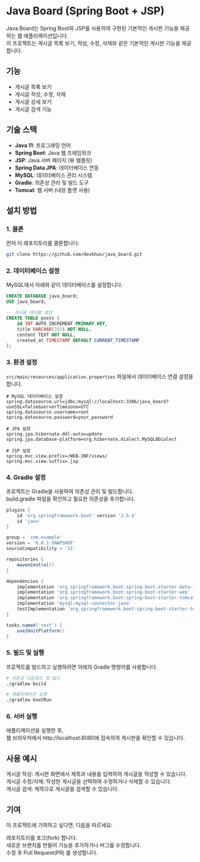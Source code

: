 # Java Board (Spring Boot + JSP)

Java Board는 Spring Boot와 JSP를 사용하여 구현된 기본적인 게시판 기능을 제공하는 웹 애플리케이션입니다.   
이 프로젝트는 게시글 목록 보기, 작성, 수정, 삭제와 같은 기본적인 게시판 기능을 제공합니다.

## 기능

- 게시글 목록 보기
- 게시글 작성, 수정, 삭제
- 게시글 상세 보기
- 게시글 검색 기능

## 기술 스택

- **Java 11**: 프로그래밍 언어
- **Spring Boot**: Java 웹 프레임워크
- **JSP**: Java 서버 페이지 (뷰 템플릿)
- **Spring Data JPA**: 데이터베이스 연동
- **MySQL**: 데이터베이스 관리 시스템
- **Gradle**: 의존성 관리 및 빌드 도구
- **Tomcat**: 웹 서버 (내장 톰캣 사용)

## 설치 방법

### 1. 클론

먼저 이 레포지토리를 클론합니다:

```bash
git clone https://github.com/devkhun/java_board.git
```

### 2. 데이터베이스 설정
MySQL에서 아래와 같이 데이터베이스를 설정합니다.
```sql
CREATE DATABASE java_board;
USE java_board;

-- 게시글 테이블 생성
CREATE TABLE posts (
    id INT AUTO_INCREMENT PRIMARY KEY,
    title VARCHAR(255) NOT NULL,
    content TEXT NOT NULL,
    created_at TIMESTAMP DEFAULT CURRENT_TIMESTAMP
);
```

### 3. 환경 설정
`src/main/resources/application.properties` 파일에서 데이터베이스 연결 설정을 합니다.
```properties
# MySQL 데이터베이스 설정
spring.datasource.url=jdbc:mysql://localhost:3306/java_board?useSSL=false&serverTimezone=UTC
spring.datasource.username=root
spring.datasource.password=your_password

# JPA 설정
spring.jpa.hibernate.ddl-auto=update
spring.jpa.database-platform=org.hibernate.dialect.MySQL8Dialect

# JSP 설정
spring.mvc.view.prefix=/WEB-INF/views/
spring.mvc.view.suffix=.jsp
```

### 4. Gradle 설정
프로젝트는 Gradle을 사용하여 의존성 관리 및 빌드합니다.    
build.gradle 파일을 확인하고 필요한 의존성을 추가합니다.
```groovy
plugins {
    id 'org.springframework.boot' version '2.5.4'
    id 'java'
}

group = 'com.example'
version = '0.0.1-SNAPSHOT'
sourceCompatibility = '11'

repositories {
    mavenCentral()
}

dependencies {
    implementation 'org.springframework.boot:spring-boot-starter-data-jpa'
    implementation 'org.springframework.boot:spring-boot-starter-web'
    implementation 'org.springframework.boot:spring-boot-starter-tomcat'
    implementation 'mysql:mysql-connector-java'
    testImplementation 'org.springframework.boot:spring-boot-starter-test'
}

tasks.named('test') {
    useJUnitPlatform()
}
```

### 5. 빌드 및 실행
프로젝트를 빌드하고 실행하려면 아래의 Gradle 명령어를 사용합니다.
```bash
# 의존성 다운로드 및 빌드
./gradlew build

# 애플리케이션 실행
./gradlew bootRun
```

### 6. 서버 실행
애플리케이션을 실행한 후,   
웹 브라우저에서 http://localhost:8080에 접속하여 게시판을 확인할 수 있습니다.

## 사용 예시
게시글 작성: 게시판 화면에서 제목과 내용을 입력하여 게시글을 작성할 수 있습니다.   
게시글 수정/삭제: 작성한 게시글을 선택하여 수정하거나 삭제할 수 있습니다.   
게시글 검색: 제목으로 게시글을 검색할 수 있습니다.   
## 기여
이 프로젝트에 기여하고 싶다면, 다음을 따르세요:

레포지토리를 포크(fork) 합니다.   
새로운 브랜치를 만들어 기능을 추가하거나 버그를 수정합니다.   
수정 후 Pull Request(PR) 를 생성합니다.   
